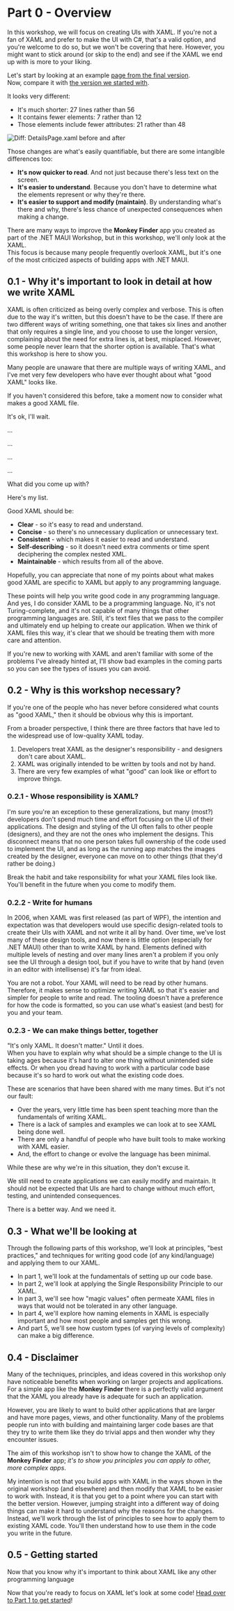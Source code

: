 # Part 0 - Overview

In this workshop, we will focus on creating UIs with XAML. If you're not a fan of XAML and prefer to make the UI with C#, that's a valid option, and you're welcome to do so, but we won't be covering that here.  However, you might want to stick around (or skip to the end) and see if the XAML we end up with is more to your liking.

Let's start by looking at an example [page from the final version](https://github.com/mrlacey/dotnet-maui-workshop-xaml/blob/main/Part%205%20-%20Custom%20Types/Finish/MonkeyFinder/View/DetailsPage.xaml).  
Now, compare it with [the version we started with](https://github.com/mrlacey/dotnet-maui-workshop-xaml/blob/main/Part%201%20-%20Fundamentals/Start/MonkeyFinder/View/DetailsPage.xaml).

It looks very different:

- It's much shorter: 27 lines rather than 56
- It contains fewer elements: 7 rather than 12
- Those elements include fewer attributes: 21 rather than 48

![Diff: DetailsPage.xaml before and after](../Art/diff-detailspage-xaml.png)

Those changes are what's easily quantifiable, but there are some intangible differences too:

- **It's now quicker to read**. And not just because there's less text on the screen.
- **It's easier to understand**. Because you don't have to determine what the elements represent or why they're there.
- **It's easier to support and modify (maintain)**. By understanding what's there and why, there's less chance of unexpected consequences when making a change.

There are many ways to improve the **Monkey Finder** app you created as part of the .NET MAUI Workshop, but in this workshop, we'll only look at the XAML.  
This focus is because many people frequently overlook XAML, but it's one of the most criticized aspects of building apps with .NET MAUI.

## 0.1 - Why it's important to look in detail at how we write XAML

XAML is often criticized as being overly complex and verbose. This is often due to the way it's written, but this doesn't have to be the case. If there are two different ways of writing something, one that takes six lines and another that only requires a single line, and you choose to use the longer version, complaining about the need for extra lines is, at best, misplaced. However, some people never learn that the shorter option is available. That's what this workshop is here to show you.

Many people are unaware that there are multiple ways of writing XAML, and I've met very few developers who have ever thought about what "good XAML" looks like.

If you haven't considered this before, take a moment now to consider what makes a good XAML file.

It's ok, I'll wait.

...

...

...

...

What did you come up with?

Here's my list.

Good XAML should be:

- **Clear** - so it's easy to read and understand.
- **Concise** - so there's no unnecessary duplication or unnecessary text.
- **Consistent** - which makes it easier to read and understand.
- **Self-describing** - so it doesn't need extra comments or time spent deciphering the complex nested XML.
- **Maintainable** - which results from all of the above.

Hopefully, you can appreciate that none of my points about what makes good XAML are specific to XAML but apply to any programming language.

These points will help you write good code in any programming language. And yes, I do consider XAML to be a programming language. No, it's not Turing-complete, and it's not capable of many things that other programming languages are. Still, it's text files that we pass to the compiler and ultimately end up helping to create our application. When we think of XAML files this way, it's clear that we should be treating them with more care and attention.

If you're new to working with XAML and aren't familiar with some of the problems I've already hinted at, I'll show bad examples in the coming parts so you can see the types of issues you can avoid.

## 0.2 - Why is this workshop necessary?

If you're one of the people who has never before considered what counts as "good XAML," then it should be obvious why this is important.

From a broader perspective, I think there are three factors that have led to the widespread use of low-quality XAML today.

1. Developers treat XAML as the designer's responsibility - and designers don't care about XAML.
2. XAML was originally intended to be written by tools and not by hand.
3. There are very few examples of what "good" can look like or effort to improve things.

### 0.2.1 - Whose responsibility is XAML?

I'm sure you're an exception to these generalizations, but many (most?) developers don't spend much time and effort focusing on the UI of their applications. The design and styling of the UI often falls to other people (designers), and they are not the ones who implement the designs. This disconnect means that no one person takes full ownership of the code used to implement the UI, and as long as the running app matches the images created by the designer, everyone can move on to other things (that they'd rather be doing.)

Break the habit and take responsibility for what your XAML files look like. You'll benefit in the future when you come to modify them.

### 0.2.2 - Write for humans

In 2006, when XAML was first released (as part of WPF), the intention and expectation was that developers would use specific design-related tools to create their UIs with XAML and not write it all by hand. Over time, we've lost many of these design tools, and now there is little option (especially for .NET MAUI) other than to write XAML by hand. Elements defined with multiple levels of nesting and over many lines aren't a problem if you only see the UI through a design tool, but if you have to write that by hand (even in an editor with intellisense) it's far from ideal.

You are not a robot. Your XAML will need to be read by other humans. Therefore, it makes sense to optimize writing XAML so that it's easier and simpler for people to write and read. The tooling doesn't have a preference for how the code is formatted, so you can use what's easiest (and best) for you and your team.

### 0.2.3 - We can make things better, together

"It's only XAML. It doesn't matter." Until it does.  
When you have to explain why what should be a simple change to the UI is taking ages because it's hard to alter one thing without unintended side effects. Or when you dread having to work with a particular code base because it's so hard to work out what the existing code does.

These are scenarios that have been shared with me many times. But it's not our fault:

- Over the years, very little time has been spent teaching more than the fundamentals of writing XAML.
- There is a lack of samples and examples we can look at to see XAML being done well.
- There are only a handful of people who have built tools to make working with XAML easier.
- And, the effort to change or evolve the language has been minimal.

While these are why we're in this situation, they don't excuse it.

We still need to create applications we can easily modify and maintain. It should not be expected that UIs are hard to change without much effort, testing, and unintended consequences.

There is a better way. And we need it.

## 0.3 - What we'll be looking at

Through the following parts of this workshop, we'll look at principles, "best practices," and techniques for writing good code (of any kind/language) and applying them to our XAML.

- In part 1, we'll look at the fundamentals of setting up our code base.
- In part 2, we'll look at applying the Single Responsibility Principle to our XAML.
- In part 3, we'll see how "magic values" often permeate XAML files in ways that would not be tolerated in any other language.
- In part 4, we'll explore how naming elements in XAML is especially important and how most people and samples get this wrong.
- And part 5, we'll see how custom types (of varying levels of complexity) can make a big difference.

## 0.4 - Disclaimer

Many of the techniques, principles, and ideas covered in this workshop only have noticeable benefits when working on larger projects and applications. For a simple app like the **Monkey Finder** there is a perfectly valid argument that the XAML you already have is adequate for such an application.

However, you are likely to want to build other applications that are larger and have more pages, views, and other functionality. Many of the problems people run into with building and maintaining larger code bases are that they try to write them like they do trivial apps and then wonder why they encounter issues.

The aim of this workshop isn't to show how to change the XAML of the **Monkey Finder** app; _it's to show you principles you can apply to other, more complex apps_.

My intention is not that you build apps with XAML in the ways shown in the original workshop (and elsewhere) and then modify that XAML to be easier to work with. Instead, it is that you get to a point where you can start with the better version. However, jumping straight into a different way of doing things can make it hard to understand why the reasons for the changes. Instead, we'll work through the list of principles to see how to apply them to existing XAML code. You'll then understand how to use them in the code you write in the future.

## 0.5 - Getting started

Now that you know why it's important to think about XAML like any other programming language

Now that you're ready to focus on XAML let's look at some code! [Head over to Part 1 to get started](../Part%201%20-%20Fundamentals/README.md)!
